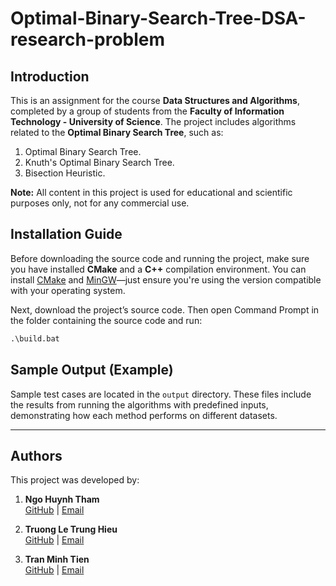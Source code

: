 # Optimal-Binary-Search-Tree-DSA-research-problem

## Introduction
This is an assignment for the course **Data Structures and Algorithms**, completed by a group of students from the **Faculty of Information Technology - University of Science**. The project includes algorithms related to the **Optimal Binary Search Tree**, such as:
1. Optimal Binary Search Tree.
2. Knuth's Optimal Binary Search Tree.
3. Bisection Heuristic.

**Note:** All content in this project is used for educational and scientific purposes only, not for any commercial use.

## Installation Guide
Before downloading the source code and running the project, make sure you have installed **CMake** and a **C++** compilation environment. You can install [CMake](https://cmake.org/download/) and [MinGW](https://www.mingw-w64.org/downloads/)—just ensure you're using the version compatible with your operating system.

Next, download the project’s source code. Then open Command Prompt in the folder containing the source code and run:
```cmd
.\build.bat
```

## Sample Output (Example)

Sample test cases are located in the `output` directory. These files include the results from running the algorithms with predefined inputs, demonstrating how each method performs on different datasets.

---

## Authors

This project was developed by:

1. **Ngo Huynh Tham**  
  [GitHub](https://github.com/htham-eituc) | [Email](mailto:nhtham2413@clc.fitus.edu.vn)

2. **Truong Le Trung Hieu**  
  [GitHub](https://github.com/Hiulaptop) | [Email](mailto:tlthieu200806@gmail.com)

3. **Tran Minh Tien**  
  [GitHub](https://github.com/tien140406) | [Email](mailto:tmtien2418@clc.fitus.edu.vn)
